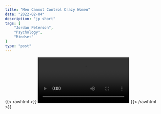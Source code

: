 ```yaml
---
title: "Men Cannot Control Crazy Women"
date: "2022-02-04"
description: "jp short"
tags: [
    "Jordan Peterson",
    "Psychology",
    "Mindset"
]
type: "post"
---
```

{{< rawhtml >}}
    <video width="auto" height="auto" controls>
        <source src="https://clips.dev00ps.com/Jordan%20Peterson/I%20Bet%20You%20Can39t%20Control%20quotCrazy%20Womenquot%20-%20Jordan%20Peterson%20Shorts%20JordanPeterson%20FemaleInsanity.mp4" type="video/mp4"> 
    </video>
{{< /rawhtml >}}